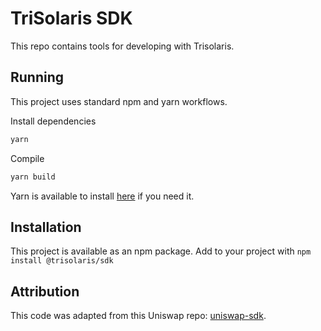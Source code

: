 # TriSolaris SDK
This repo contains tools for developing with Trisolaris.

## Running
This project uses standard npm and yarn workflows.

Install dependencies

```sh
yarn
```

Compile
```sh
yarn build
```

Yarn is available to install [here](https://classic.yarnpkg.com/en/docs/install/#debian-stable) if you need it.

## Installation
This project is available as an npm package. Add to your project with `npm install @trisolaris/sdk`

## Attribution
This code was adapted from this Uniswap repo: [uniswap-sdk](https://github.com/Uniswap/sdk).
